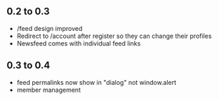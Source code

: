 ## 0.2 to 0.3
* /feed design improved
* Redirect to /account after register so they can change their profiles
* Newsfeed comes with individual feed links

## 0.3 to 0.4
* feed permalinks now show in "dialog" not window.alert
* member management